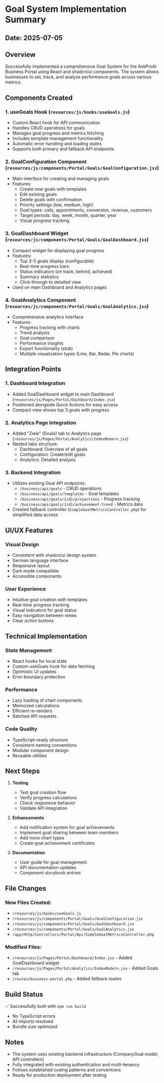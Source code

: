 # Goal System Implementation Summary

## Date: 2025-07-05

## Overview
Successfully implemented a comprehensive Goal System for the AskProAI Business Portal using React and shadcn/ui components. The system allows businesses to set, track, and analyze performance goals across various metrics.

## Components Created

### 1. **useGoals Hook** (`resources/js/hooks/useGoals.js`)
- Custom React hook for API communication
- Handles CRUD operations for goals
- Manages goal progress and metrics fetching
- Includes template management functionality
- Automatic error handling and loading states
- Supports both primary and fallback API endpoints

### 2. **GoalConfiguration Component** (`resources/js/components/Portal/Goals/GoalConfiguration.jsx`)
- Main interface for creating and managing goals
- Features:
  - Create new goals with templates
  - Edit existing goals
  - Delete goals with confirmation
  - Priority settings (low, medium, high)
  - Goal types: calls, appointments, conversion, revenue, customers
  - Target periods: day, week, month, quarter, year
  - Visual progress tracking

### 3. **GoalDashboard Widget** (`resources/js/components/Portal/Goals/GoalDashboard.jsx`)
- Compact widget for displaying goal progress
- Features:
  - Top 3-5 goals display (configurable)
  - Real-time progress bars
  - Status indicators (on track, behind, achieved)
  - Summary statistics
  - Click-through to detailed view
- Used on main Dashboard and Analytics pages

### 4. **GoalAnalytics Component** (`resources/js/components/Portal/Goals/GoalAnalytics.jsx`)
- Comprehensive analytics interface
- Features:
  - Progress tracking with charts
  - Trend analysis
  - Goal comparison
  - Performance insights
  - Export functionality (stub)
  - Multiple visualization types (Line, Bar, Radar, Pie charts)

## Integration Points

### 1. **Dashboard Integration**
- Added GoalDashboard widget to main Dashboard (`resources/js/Pages/Portal/Dashboard/Index.jsx`)
- Positioned alongside Quick Actions for easy access
- Compact view shows top 3 goals with progress

### 2. **Analytics Page Integration**
- Added "Ziele" (Goals) tab to Analytics page (`resources/js/Pages/Portal/Analytics/IndexModern.jsx`)
- Nested tabs structure:
  - Dashboard: Overview of all goals
  - Configuration: Create/edit goals
  - Analytics: Detailed analysis

### 3. **Backend Integration**
- Utilizes existing Goal API endpoints:
  - `/business/api/goals` - CRUD operations
  - `/business/api/goals/templates` - Goal templates
  - `/business/api/goals/{id}/projections` - Progress tracking
  - `/business/api/goals/{id}/achievement-trend` - Metrics data
- Created fallback controller (`SimpleGoalMetricsController.php`) for simplified data access

## UI/UX Features

### Visual Design
- Consistent with shadcn/ui design system
- German language interface
- Responsive layout
- Dark mode compatible
- Accessible components

### User Experience
- Intuitive goal creation with templates
- Real-time progress tracking
- Visual indicators for goal status
- Easy navigation between views
- Clear action buttons

## Technical Implementation

### State Management
- React hooks for local state
- Custom useGoals hook for data fetching
- Optimistic UI updates
- Error boundary protection

### Performance
- Lazy loading of chart components
- Memoized calculations
- Efficient re-renders
- Batched API requests

### Code Quality
- TypeScript-ready structure
- Consistent naming conventions
- Modular component design
- Reusable utilities

## Next Steps

1. **Testing**
   - Test goal creation flow
   - Verify progress calculations
   - Check responsive behavior
   - Validate API integration

2. **Enhancements**
   - Add notification system for goal achievements
   - Implement goal sharing between team members
   - Add more chart types
   - Create goal achievement certificates

3. **Documentation**
   - User guide for goal management
   - API documentation updates
   - Component storybook entries

## File Changes

### New Files Created:
- `/resources/js/hooks/useGoals.js`
- `/resources/js/components/Portal/Goals/GoalConfiguration.jsx`
- `/resources/js/components/Portal/Goals/GoalDashboard.jsx`
- `/resources/js/components/Portal/Goals/GoalAnalytics.jsx`
- `/app/Http/Controllers/Portal/Api/SimpleGoalMetricsController.php`

### Modified Files:
- `/resources/js/Pages/Portal/Dashboard/Index.jsx` - Added GoalDashboard widget
- `/resources/js/Pages/Portal/Analytics/IndexModern.jsx` - Added Goals tab
- `/routes/business-portal.php` - Added fallback routes

## Build Status
✅ Successfully built with `npm run build`
- No TypeScript errors
- All imports resolved
- Bundle size optimized

## Notes
- The system uses existing backend infrastructure (CompanyGoal model, API controllers)
- Fully integrated with existing authentication and multi-tenancy
- Follows established coding patterns and conventions
- Ready for production deployment after testing